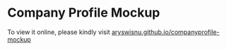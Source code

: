 # Company Profile Mockup

To view it online, please kindly visit [aryswisnu.github.io/companyprofile-mockup](https://aryswisnu.github.io/companyprofile-mockup/) 
